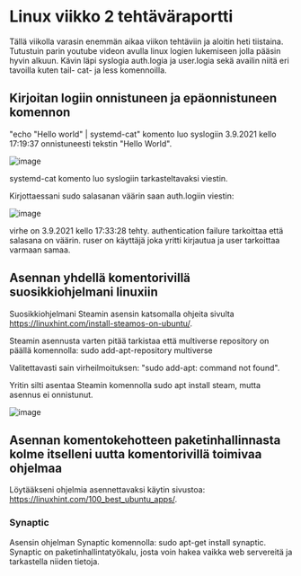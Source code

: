 # Linux viikko 2 tehtäväraportti

Tällä viikolla varasin enemmän aikaa viikon tehtäviin ja aloitin heti tiistaina. Tutustuin parin youtube videon avulla linux logien lukemiseen jolla pääsin hyvin alkuun. Kävin läpi syslogia auth.logia ja user.logia sekä availin niitä eri tavoilla kuten tail- cat- ja less komennoilla.

## Kirjoitan logiin onnistuneen ja epäonnistuneen komennon 

"echo "Hello world" | systemd-cat" komento luo syslogiin 3.9.2021 kello 17:19:37 onnistuneesti tekstin "Hello World".

![image](https://user-images.githubusercontent.com/78149945/132023500-3ae6ea1b-ed9d-4de1-b5be-2b6a4278846a.png)

systemd-cat komento luo syslogiin tarkasteltavaksi viestin.


Kirjottaessani sudo salasanan väärin saan auth.logiin viestin: 

![image](https://user-images.githubusercontent.com/78149945/132023232-cee31ed1-ce4d-46a5-b140-83a9ca65bd0e.png)

virhe on 3.9.2021 kello 17:33:28 tehty. authentication failure tarkoittaa että salasana on väärin. ruser on käyttäjä joka yritti kirjautua ja user tarkoittaa varmaan samaa.

## Asennan yhdellä komentorivillä suosikkiohjelmani linuxiin

Suosikkiohjelmani Steamin asensin katsomalla ohjeita sivulta https://linuxhint.com/install-steamos-on-ubuntu/.

Steamin asennusta varten pitää tarkistaa että multiverse repository on päällä komennolla: sudo add-apt-repository multiverse

Valitettavasti sain virheilmoituksen: "sudo add-apt: command not found".

Yritin silti asentaa Steamin komennolla sudo apt install steam, mutta asennus ei onnistunut.

![image](https://user-images.githubusercontent.com/78149945/132030712-dd9c61f1-a5dc-46dc-a009-245ae8c6f7f9.png)


## Asennan komentokehotteen paketinhallinnasta kolme itselleni uutta komentorivillä toimivaa ohjelmaa

Löytääkseni ohjelmia asennettavaksi käytin sivustoa: https://linuxhint.com/100_best_ubuntu_apps/.

### Synaptic

Asensin ohjelman Synaptic komennolla: sudo apt-get install synaptic. Synaptic on paketinhallintatyökalu, josta voin hakea vaikka web servereitä ja tarkastella niiden tietoja.


